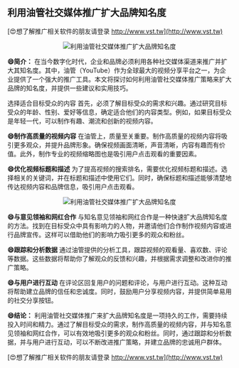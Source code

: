 ## **利用油管社交媒体推广扩大品牌知名度**

[😍想了解推广相关软件的朋友请登录 http://www.vst.tw](http://www.vst.tw)

 <center><img src="https://vst.tw/MP4/tuiguang/png/8.png" alt="利用油管社交媒体推广扩大品牌知名度"></center>

**😄简介：**
在当今数字化时代，企业和品牌必须利用各种社交媒体渠道来推广并扩大其知名度。其中，油管（YouTube）作为全球最大的视频分享平台之一，为企业提供了一个强大的推广工具。本文将探讨如何利用油管社交媒体推广策略来扩大品牌的知名度，并提供一些建议和实用技巧。

选择适合目标受众的内容
首先，必须了解目标受众的需求和兴趣。通过研究目标受众的年龄、性别、爱好等信息，确定适合他们的内容类型。例如，如果目标受众是年轻一代，可以制作有趣、潮流和创新的视频内容。

**😄制作高质量的视频内容**
在油管上，质量至关重要。制作高质量的视频内容将吸引更多观众，并提升品牌形象。确保视频画面清晰，声音清晰，内容有趣而有价值。此外，制作专业的视频缩略图也是吸引用户点击观看的重要因素。

**😄优化视频标题和描述**
为了提高视频的搜索排名，需要优化视频标题和描述。选择相关的关键词，并在标题和描述中使用它们。同时，确保标题和描述能够清楚地传达视频内容和品牌信息，吸引用户点击观看。

 <center><img src="https://vst.tw/MP4/tuiguang/png/6.png" alt="利用油管社交媒体推广扩大品牌知名度"></center>

**😄与意见领袖和网红合作**
与知名意见领袖和网红合作是一种快速扩大品牌知名度的方法。找到在目标受众中具有影响力的人物，并邀请他们合作制作视频内容或进行品牌宣传。这样可以借助他们的影响力吸引更多的观众和粉丝。

**😄跟踪和分析数据**
通过油管提供的分析工具，跟踪视频的观看量、喜欢数、评论等数据。这些数据将帮助你了解观众的反馈和兴趣，并根据需求调整和改进你的推广策略。

**😄与用户进行互动**
在评论区回复用户的问题和评论，与用户进行互动。这种互动将帮助建立品牌的信任和忠诚度。同时，鼓励用户分享视频内容，并提供简单易用的社交分享按钮。

**😄结论：**
利用油管社交媒体推广来扩大品牌知名度是一项持久的工作，需要持续投入时间和精力。通过了解目标受众的需求，制作高质量的视频内容，并与知名意见领袖和网红合作，可以有效地吸引更多的观众和粉丝。同时，通过跟踪和分析数据，并与用户进行互动，可以不断改进推广策略，并建立品牌的忠诚用户群体。

[😍想了解推广相关软件的朋友请登录 http://www.vst.tw](http://www.vst.tw)



